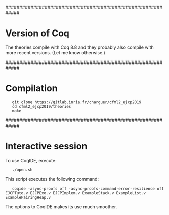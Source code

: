 #############################################################
# Version of Coq

The theories compile with Coq 8.8 and they probably also compile 
with more recent versions. (Let me know otherwise.)



#############################################################
# Compilation


```
   git clone https://gitlab.inria.fr/charguer/cfml2_ejcp2019
   cd cfml2_ejcp2019/theories
   make
```


#############################################################
# Interactive session


To use CoqIDE, execute:

```
   ./open.sh
```

This script executes the following command:

```
   coqide -async-proofs off -async-proofs-command-error-resilience off EJCPTuto.v EJCPExo.v EJCPImplem.v ExampleStack.v ExampleList.v ExamplePairingHeap.v
```

The options to CoqIDE makes its use much smoother.


